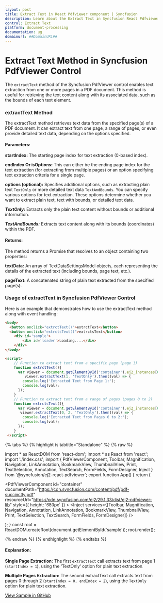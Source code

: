 ```yaml
---
layout: post
title: Extract Text in React Pdfviewer component | Syncfusion
description: Learn about the Extract Text in Syncfusion React Pdfviewer component of Syncfusion Essential JS 2 and more.
control: Extract Text
platform: document-processing
documentation: ug
domainurl: ##DomainURL##
---
```


# Extract Text Method in Syncfusion PdfViewer Control

The `extractText` method of the Syncfusion PdfViewer control enables text extraction from one or more pages in a PDF document. This method is useful for retrieving the text content along with its associated data, such as the bounds of each text element.

### extractText Method
The extractText method retrieves text data from the specified page(s) of a PDF document. It can extract text from one page, a range of pages, or even provide detailed text data, depending on the options specified.

#### Parameters:
**startIndex:** The starting page index for text extraction (0-based index).

**endIndex Or isOptions:** This can either be the ending page index for the text extraction (for extracting from multiple pages) or an option specifying text extraction criteria for a single page.

**options (optional):** Specifies additional options, such as extracting plain text `TextOnly` or more detailed text data `TextAndBounds`. You can specify various options for text extraction. These options determine whether you want to extract plain text, text with bounds, or detailed text data.

***TextOnly:*** Extracts only the plain text content without bounds or additional information.

***TextAndBounds:*** Extracts text content along with its bounds (coordinates) within the PDF.

#### Returns:
The method returns a Promise that resolves to an object containing two properties:

**textData:** An array of TextDataSettingsModel objects, each representing the details of the extracted text (including bounds, page text, etc.).

**pageText:** A concatenated string of plain text extracted from the specified page(s).

### Usage of extractText in Syncfusion PdfViewer Control
Here is an example that demonstrates how to use the extractText method along with event handling:

```html
<body>
  <button onclick="extrctText()">extrctText</button>
  <button onclick="extrctsText()">extrctsText</button>
    <div id='sample'>
        <div id='loader'>Loading....</div>
    </div>
</body>

<script>
    // Function to extract text from a specific page (page 1)
    function extrctText(){
      var viewer = document.getElementById('container').ej2_instances[0];
	     viewer.extractText(1, 'TextOnly').then((val) => {
        console.log('Extracted Text from Page 1:');
        console.log(val);
      });
    }
    // Function to extract text from a range of pages (pages 0 to 2)
    function extrctsText(){
      var viewer = document.getElementById('container').ej2_instances[0];
	   viewer.extractText(0, 2, 'TextOnly').then((val) => {
        console.log('Extracted Text from Pages 0 to 2:');
        console.log(val);
      });
    }
 </script>
```

{% tabs %}
{% highlight ts tabtitle="Standalone" %}
{% raw %}

import * as ReactDOM from 'react-dom';
import * as React from 'react';
import './index.css';
import { PdfViewerComponent, Toolbar, Magnification, Navigation, LinkAnnotation, BookmarkView, ThumbnailView, Print, TextSelection, Annotation, TextSearch, FormFields, FormDesigner, Inject } from '@syncfusion/ej2-react-pdfviewer';
export function App() {
  return (<div>
    <div className='control-section'>
      <PdfViewerComponent
        id="container"
        documentPath="https://cdn.syncfusion.com/content/pdf/pdf-succinctly.pdf"
        resourceUrl="https://cdn.syncfusion.com/ej2/29.1.33/dist/ej2-pdfviewer-lib"
        style={{ height: '680px' }}
      >
        <Inject services={[Toolbar, Magnification, Navigation, Annotation, LinkAnnotation, BookmarkView, ThumbnailView,
          Print, TextSelection, TextSearch, FormFields, FormDesigner]} />
      </PdfViewerComponent>
    </div>
  </div>);
}
const root = ReactDOM.createRoot(document.getElementById('sample'));
root.render(<App />);

{% endraw %}
{% endhighlight %}
{% endtabs %}

#### Explanation:
**Single Page Extraction:** The first `extractText` call extracts text from page 1 (`startIndex = 1`), using the 'TextOnly' option for plain text extraction.

**Multiple Pages Extraction:** The second extractText call extracts text from pages 0 through 2 (`startIndex = 0, endIndex = 2`), using the `TextOnly` option for plain text extraction.

[View Sample in GitHub](https://github.com/SyncfusionExamples/react-pdf-viewer-examples/tree/master/How%20to)